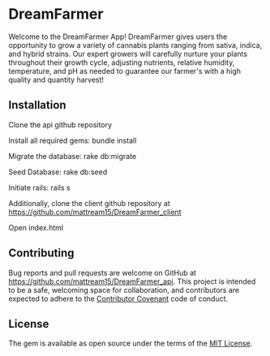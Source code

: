 # DreamFarmer

Welcome to the DreamFarmer App! DreamFarmer gives users the opportunity to grow a variety of cannabis plants ranging from sativa, indica, and hybrid strains. Our expert growers will carefully nurture your plants throughout their growth cycle, adjusting nutrients, relative humidity, temperature, and pH as needed to  guarantee our farmer's with a high quality and quantity harvest!

## Installation

Clone the api github repository

Install all required gems: bundle install

Migrate the database: rake db:migrate

Seed Database: rake db:seed

Initiate rails: rails s

Additionally, clone the client github repository at https://github.com/mattream15/DreamFarmer_client

Open index.html

## Contributing

Bug reports and pull requests are welcome on GitHub at https://github.com/mattream15/DreamFarmer_api. This project is intended to be a safe, welcoming space for collaboration, and contributors are expected to adhere to the [Contributor Covenant](http://contributor-covenant.org) code of conduct.

## License

The gem is available as open source under the terms of the [MIT License](https://opensource.org/licenses/MIT).